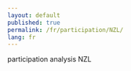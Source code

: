 ```yaml
---
layout: default
published: true
permalink: /fr/participation/NZL/
lang: fr
---
```


participation analysis NZL
